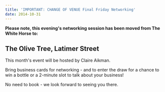 ```yaml
---
title: 'IMPORTANT: CHANGE OF VENUE Final Friday Networking'
date: 2014-10-31
---
```

**Please note, this evening's networking session has been moved from The White Horse to:**

## The Olive Tree, Latimer Street

This month's event will be hosted by Claire Aikman.

Bring business cards for networking - and to enter the draw for a chance to win a bottle or a 2-minute slot to talk about your business!

No need to book - we look forward to seeing you there.


